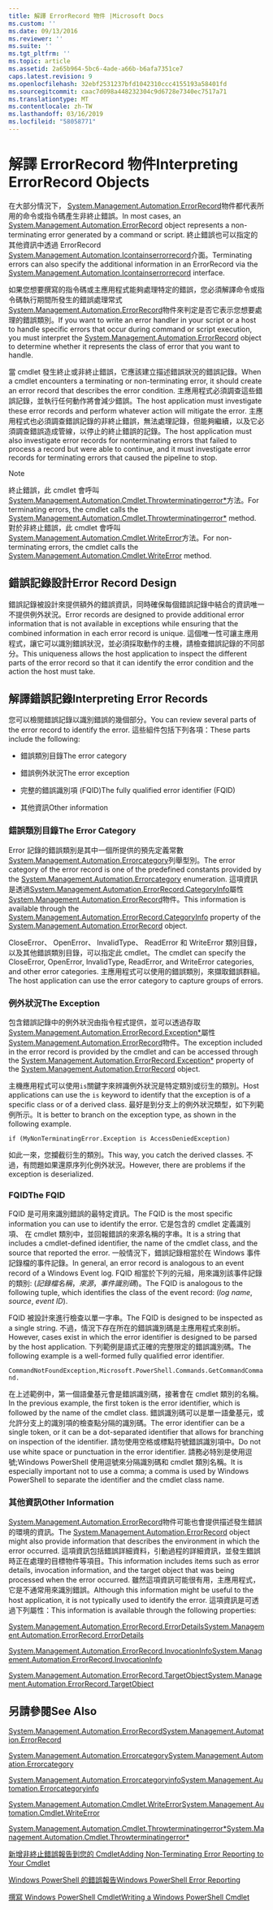 ```yaml
---
title: 解譯 ErrorRecord 物件 |Microsoft Docs
ms.custom: ''
ms.date: 09/13/2016
ms.reviewer: ''
ms.suite: ''
ms.tgt_pltfrm: ''
ms.topic: article
ms.assetid: 2a65b964-5bc6-4ade-a66b-b6afa7351ce7
caps.latest.revision: 9
ms.openlocfilehash: 32ebf2531237bfd1042310ccc4155193a58401fd
ms.sourcegitcommit: caac7d098a448232304c9d6728e7340ec7517a71
ms.translationtype: MT
ms.contentlocale: zh-TW
ms.lasthandoff: 03/16/2019
ms.locfileid: "58058771"
---
```

# <a name="interpreting-errorrecord-objects"></a><span data-ttu-id="40b2b-102">解譯 ErrorRecord 物件</span><span class="sxs-lookup"><span data-stu-id="40b2b-102">Interpreting ErrorRecord Objects</span></span>

<span data-ttu-id="40b2b-103">在大部分情況下， [System.Management.Automation.ErrorRecord](/dotnet/api/System.Management.Automation.ErrorRecord)物件都代表所用的命令或指令碼產生非終止錯誤。</span><span class="sxs-lookup"><span data-stu-id="40b2b-103">In most cases, an [System.Management.Automation.ErrorRecord](/dotnet/api/System.Management.Automation.ErrorRecord) object represents a non-terminating error generated by a command or script.</span></span> <span data-ttu-id="40b2b-104">終止錯誤也可以指定的其他資訊中透過 ErrorRecord [System.Management.Automation.Icontainserrorrecord](/dotnet/api/System.Management.Automation.IContainsErrorRecord)介面。</span><span class="sxs-lookup"><span data-stu-id="40b2b-104">Terminating errors can also specify the additional information in an ErrorRecord via the [System.Management.Automation.Icontainserrorrecord](/dotnet/api/System.Management.Automation.IContainsErrorRecord) interface.</span></span>

<span data-ttu-id="40b2b-105">如果您想要撰寫的指令碼或主應用程式能夠處理特定的錯誤，您必須解譯命令或指令碼執行期間所發生的錯誤處理常式[System.Management.Automation.ErrorRecord](/dotnet/api/System.Management.Automation.ErrorRecord)物件來判定是否它表示您想要處理的錯誤類別。</span><span class="sxs-lookup"><span data-stu-id="40b2b-105">If you want to write an error handler in your script or a host to handle specific errors that occur during command or script execution, you must interpret the [System.Management.Automation.ErrorRecord](/dotnet/api/System.Management.Automation.ErrorRecord) object to determine whether it represents the class of error that you want to handle.</span></span>

<span data-ttu-id="40b2b-106">當 cmdlet 發生終止或非終止錯誤，它應該建立描述錯誤狀況的錯誤記錄。</span><span class="sxs-lookup"><span data-stu-id="40b2b-106">When a cmdlet encounters a terminating or non-terminating error, it should create an error record that describes the error condition.</span></span> <span data-ttu-id="40b2b-107">主應用程式必須調查這些錯誤記錄，並執行任何動作將會減少錯誤。</span><span class="sxs-lookup"><span data-stu-id="40b2b-107">The host application must investigate these error records and perform whatever action will mitigate the error.</span></span> <span data-ttu-id="40b2b-108">主應用程式也必須調查錯誤記錄的非終止錯誤，無法處理記錄，但能夠繼續，以及它必須調查錯誤造成管線，以停止的終止錯誤的記錄。</span><span class="sxs-lookup"><span data-stu-id="40b2b-108">The host application must also investigate error records for nonterminating errors that failed to process a record but were able to continue, and it must investigate error records for terminating errors that caused the pipeline to stop.</span></span>

> [!NOTE]
> <span data-ttu-id="40b2b-109">終止錯誤，此 cmdlet 會呼叫[System.Management.Automation.Cmdlet.Throwterminatingerror\*](/dotnet/api/System.Management.Automation.Cmdlet.ThrowTerminatingError)方法。</span><span class="sxs-lookup"><span data-stu-id="40b2b-109">For terminating errors, the cmdlet calls the [System.Management.Automation.Cmdlet.Throwterminatingerror\*](/dotnet/api/System.Management.Automation.Cmdlet.ThrowTerminatingError) method.</span></span> <span data-ttu-id="40b2b-110">對於非終止錯誤，此 cmdlet 會呼叫[System.Management.Automation.Cmdlet.WriteError](/dotnet/api/System.Management.Automation.Cmdlet.WriteError)方法。</span><span class="sxs-lookup"><span data-stu-id="40b2b-110">For non-terminating errors, the cmdlet calls the [System.Management.Automation.Cmdlet.WriteError](/dotnet/api/System.Management.Automation.Cmdlet.WriteError) method.</span></span>

## <a name="error-record-design"></a><span data-ttu-id="40b2b-111">錯誤記錄設計</span><span class="sxs-lookup"><span data-stu-id="40b2b-111">Error Record Design</span></span>

<span data-ttu-id="40b2b-112">錯誤記錄被設計來提供額外的錯誤資訊，同時確保每個錯誤記錄中結合的資訊唯一不提供例外狀況。</span><span class="sxs-lookup"><span data-stu-id="40b2b-112">Error records are designed to provide additional error information that is not available in exceptions while ensuring that the combined information in each error record is unique.</span></span> <span data-ttu-id="40b2b-113">這個唯一性可讓主應用程式，讓它可以識別錯誤狀況，並必須採取動作的主機，請檢查錯誤記錄的不同部分。</span><span class="sxs-lookup"><span data-stu-id="40b2b-113">This uniqueness allows the host application to inspect the different parts of the error record so that it can identify the error condition and the action the host must take.</span></span>

## <a name="interpreting-error-records"></a><span data-ttu-id="40b2b-114">解譯錯誤記錄</span><span class="sxs-lookup"><span data-stu-id="40b2b-114">Interpreting Error Records</span></span>

<span data-ttu-id="40b2b-115">您可以檢閱錯誤記錄以識別錯誤的幾個部分。</span><span class="sxs-lookup"><span data-stu-id="40b2b-115">You can review several parts of the error record to identify the error.</span></span> <span data-ttu-id="40b2b-116">這些組件包括下列各項：</span><span class="sxs-lookup"><span data-stu-id="40b2b-116">These parts include the following:</span></span>

- <span data-ttu-id="40b2b-117">錯誤類別目錄</span><span class="sxs-lookup"><span data-stu-id="40b2b-117">The error category</span></span>

- <span data-ttu-id="40b2b-118">錯誤例外狀況</span><span class="sxs-lookup"><span data-stu-id="40b2b-118">The error exception</span></span>

- <span data-ttu-id="40b2b-119">完整的錯誤識別項 (FQID)</span><span class="sxs-lookup"><span data-stu-id="40b2b-119">The fully qualified error identifier (FQID)</span></span>

- <span data-ttu-id="40b2b-120">其他資訊</span><span class="sxs-lookup"><span data-stu-id="40b2b-120">Other information</span></span>

### <a name="the-error-category"></a><span data-ttu-id="40b2b-121">錯誤類別目錄</span><span class="sxs-lookup"><span data-stu-id="40b2b-121">The Error Category</span></span>

<span data-ttu-id="40b2b-122">Error 記錄的錯誤類別是其中一個所提供的預先定義常數[System.Management.Automation.Errorcategory](/dotnet/api/System.Management.Automation.ErrorCategory)列舉型別。</span><span class="sxs-lookup"><span data-stu-id="40b2b-122">The error category of the error record is one of the predefined constants provided by the [System.Management.Automation.Errorcategory](/dotnet/api/System.Management.Automation.ErrorCategory) enumeration.</span></span> <span data-ttu-id="40b2b-123">這項資訊是透過[System.Management.Automation.ErrorRecord.CategoryInfo](/dotnet/api/System.Management.Automation.ErrorRecord.CategoryInfo)屬性[System.Management.Automation.ErrorRecord](/dotnet/api/System.Management.Automation.ErrorRecord)物件。</span><span class="sxs-lookup"><span data-stu-id="40b2b-123">This information  is available through the [System.Management.Automation.ErrorRecord.CategoryInfo](/dotnet/api/System.Management.Automation.ErrorRecord.CategoryInfo) property of the [System.Management.Automation.ErrorRecord](/dotnet/api/System.Management.Automation.ErrorRecord) object.</span></span>

<span data-ttu-id="40b2b-124">CloseError、 OpenError、 InvalidType、 ReadError 和 WriteError 類別目錄，以及其他錯誤類別目錄，可以指定此 cmdlet。</span><span class="sxs-lookup"><span data-stu-id="40b2b-124">The cmdlet can specify the CloseError, OpenError, InvalidType, ReadError, and WriteError categories, and other error categories.</span></span> <span data-ttu-id="40b2b-125">主應用程式可以使用的錯誤類別，來擷取錯誤群組。</span><span class="sxs-lookup"><span data-stu-id="40b2b-125">The host application can use the error category to capture groups of errors.</span></span>

### <a name="the-exception"></a><span data-ttu-id="40b2b-126">例外狀況</span><span class="sxs-lookup"><span data-stu-id="40b2b-126">The Exception</span></span>

<span data-ttu-id="40b2b-127">包含錯誤記錄中的例外狀況由指令程式提供，並可以透過存取[System.Management.Automation.ErrorRecord.Exception\*](/dotnet/api/System.Management.Automation.ErrorRecord.Exception)屬性[System.Management.Automation.ErrorRecord](/dotnet/api/System.Management.Automation.ErrorRecord)物件。</span><span class="sxs-lookup"><span data-stu-id="40b2b-127">The exception included in the error record is provided by the cmdlet and can be accessed through the [System.Management.Automation.ErrorRecord.Exception\*](/dotnet/api/System.Management.Automation.ErrorRecord.Exception) property of the [System.Management.Automation.ErrorRecord](/dotnet/api/System.Management.Automation.ErrorRecord) object.</span></span>

<span data-ttu-id="40b2b-128">主機應用程式可以使用`is`關鍵字來辨識例外狀況是特定類別或衍生的類別。</span><span class="sxs-lookup"><span data-stu-id="40b2b-128">Host applications can use the `is` keyword to identify that the exception is of a specific class or of a derived class.</span></span> <span data-ttu-id="40b2b-129">最好是到分支上的例外狀況類型，如下列範例所示。</span><span class="sxs-lookup"><span data-stu-id="40b2b-129">It is better to branch on the exception type, as shown in the following example.</span></span>

`if (MyNonTerminatingError.Exception is AccessDeniedException)`

<span data-ttu-id="40b2b-130">如此一來，您攔截衍生的類別。</span><span class="sxs-lookup"><span data-stu-id="40b2b-130">This way, you catch the derived classes.</span></span> <span data-ttu-id="40b2b-131">不過，有問題如果還原序列化例外狀況。</span><span class="sxs-lookup"><span data-stu-id="40b2b-131">However, there are problems if the exception is deserialized.</span></span>

### <a name="the-fqid"></a><span data-ttu-id="40b2b-132">FQID</span><span class="sxs-lookup"><span data-stu-id="40b2b-132">The FQID</span></span>

<span data-ttu-id="40b2b-133">FQID 是可用來識別錯誤的最特定資訊。</span><span class="sxs-lookup"><span data-stu-id="40b2b-133">The FQID is the most specific information you can use to identify the error.</span></span> <span data-ttu-id="40b2b-134">它是包含的 cmdlet 定義識別項、 在 cmdlet 類別中，並回報錯誤的來源名稱的字串。</span><span class="sxs-lookup"><span data-stu-id="40b2b-134">It is a string that includes a cmdlet-defined identifier, the name of the cmdlet class, and the source that reported the error.</span></span> <span data-ttu-id="40b2b-135">一般情況下，錯誤記錄相當於在 Windows 事件記錄檔的事件記錄。</span><span class="sxs-lookup"><span data-stu-id="40b2b-135">In general, an error record is analogous to an event record of a Windows Event log.</span></span> <span data-ttu-id="40b2b-136">FQID 相當於下列的元組，用來識別該事件記錄的類別: (*記錄檔名稱*，*來源*，*事件識別碼*)。</span><span class="sxs-lookup"><span data-stu-id="40b2b-136">The FQID is analogous to the following tuple, which identifies the class of the event record: (*log name*, *source*, *event ID*).</span></span>

<span data-ttu-id="40b2b-137">FQID 被設計來進行檢查以單一字串。</span><span class="sxs-lookup"><span data-stu-id="40b2b-137">The FQID is designed to be inspected as a single string.</span></span> <span data-ttu-id="40b2b-138">不過，情況下存在所在的錯誤識別碼是主應用程式來剖析。</span><span class="sxs-lookup"><span data-stu-id="40b2b-138">However, cases exist in which the error identifier is designed to be parsed by the host application.</span></span> <span data-ttu-id="40b2b-139">下列範例是語式正確的完整限定的錯誤識別碼。</span><span class="sxs-lookup"><span data-stu-id="40b2b-139">The following example is a well-formed fully qualified error identifier.</span></span>

`CommandNotFoundException,Microsoft.PowerShell.Commands.GetCommandCommand.`

<span data-ttu-id="40b2b-140">在上述範例中，第一個語彙基元會是錯誤識別碼，接著會在 cmdlet 類別的名稱。</span><span class="sxs-lookup"><span data-stu-id="40b2b-140">In the previous example, the first token is the error identifier, which is followed by the name of the cmdlet class.</span></span> <span data-ttu-id="40b2b-141">錯誤識別碼可以是單一語彙基元，或允許分支上的識別項的檢查點分隔的識別碼。</span><span class="sxs-lookup"><span data-stu-id="40b2b-141">The error identifier can be a single token, or it can be a dot-separated identifier that allows for branching on inspection of the identifier.</span></span> <span data-ttu-id="40b2b-142">請勿使用空格或標點符號錯誤識別項中。</span><span class="sxs-lookup"><span data-stu-id="40b2b-142">Do not use white space or punctuation in the error identifier.</span></span> <span data-ttu-id="40b2b-143">請務必特別是使用逗號;Windows PowerShell 使用逗號來分隔識別碼和 cmdlet 類別名稱。</span><span class="sxs-lookup"><span data-stu-id="40b2b-143">It is especially important not to use a comma; a comma is used by Windows PowerShell to separate the identifier and the cmdlet class name.</span></span>

### <a name="other-information"></a><span data-ttu-id="40b2b-144">其他資訊</span><span class="sxs-lookup"><span data-stu-id="40b2b-144">Other Information</span></span>

<span data-ttu-id="40b2b-145">[System.Management.Automation.ErrorRecord](/dotnet/api/System.Management.Automation.ErrorRecord)物件可能也會提供描述發生錯誤的環境的資訊。</span><span class="sxs-lookup"><span data-stu-id="40b2b-145">The [System.Management.Automation.ErrorRecord](/dotnet/api/System.Management.Automation.ErrorRecord) object might also provide information that describes the environment in which the error occurred.</span></span> <span data-ttu-id="40b2b-146">這項資訊包括錯誤詳細資料，引動過程的詳細資訊，並發生錯誤時正在處理的目標物件等項目。</span><span class="sxs-lookup"><span data-stu-id="40b2b-146">This information includes items such as error details, invocation information, and the target object that was being processed when the error occurred.</span></span> <span data-ttu-id="40b2b-147">雖然這項資訊可能很有用，主應用程式，它是不通常用來識別錯誤。</span><span class="sxs-lookup"><span data-stu-id="40b2b-147">Although this information might be useful to the host application, it is not typically used to identify the error.</span></span> <span data-ttu-id="40b2b-148">這項資訊是可透過下列屬性：</span><span class="sxs-lookup"><span data-stu-id="40b2b-148">This information is available through the following properties:</span></span>

[<span data-ttu-id="40b2b-149">System.Management.Automation.ErrorRecord.ErrorDetails</span><span class="sxs-lookup"><span data-stu-id="40b2b-149">System.Management.Automation.ErrorRecord.ErrorDetails</span></span>](/dotnet/api/System.Management.Automation.ErrorRecord.ErrorDetails)

[<span data-ttu-id="40b2b-150">System.Management.Automation.ErrorRecord.InvocationInfo</span><span class="sxs-lookup"><span data-stu-id="40b2b-150">System.Management.Automation.ErrorRecord.InvocationInfo</span></span>](/dotnet/api/System.Management.Automation.ErrorRecord.InvocationInfo)

[<span data-ttu-id="40b2b-151">System.Management.Automation.ErrorRecord.TargetObject</span><span class="sxs-lookup"><span data-stu-id="40b2b-151">System.Management.Automation.ErrorRecord.TargetObject</span></span>](/dotnet/api/System.Management.Automation.ErrorRecord.TargetObject)

## <a name="see-also"></a><span data-ttu-id="40b2b-152">另請參閱</span><span class="sxs-lookup"><span data-stu-id="40b2b-152">See Also</span></span>

[<span data-ttu-id="40b2b-153">System.Management.Automation.ErrorRecord</span><span class="sxs-lookup"><span data-stu-id="40b2b-153">System.Management.Automation.ErrorRecord</span></span>](/dotnet/api/System.Management.Automation.ErrorRecord)

[<span data-ttu-id="40b2b-154">System.Management.Automation.Errorcategory</span><span class="sxs-lookup"><span data-stu-id="40b2b-154">System.Management.Automation.Errorcategory</span></span>](/dotnet/api/System.Management.Automation.ErrorCategory)

[<span data-ttu-id="40b2b-155">System.Management.Automation.Errorcategoryinfo</span><span class="sxs-lookup"><span data-stu-id="40b2b-155">System.Management.Automation.Errorcategoryinfo</span></span>](/dotnet/api/System.Management.Automation.ErrorCategoryInfo)

[<span data-ttu-id="40b2b-156">System.Management.Automation.Cmdlet.WriteError</span><span class="sxs-lookup"><span data-stu-id="40b2b-156">System.Management.Automation.Cmdlet.WriteError</span></span>](/dotnet/api/System.Management.Automation.Cmdlet.WriteError)

[<span data-ttu-id="40b2b-157">System.Management.Automation.Cmdlet.Throwterminatingerror\*</span><span class="sxs-lookup"><span data-stu-id="40b2b-157">System.Management.Automation.Cmdlet.Throwterminatingerror\*</span></span>](/dotnet/api/System.Management.Automation.Cmdlet.ThrowTerminatingError)

[<span data-ttu-id="40b2b-158">新增非終止錯誤報告到您的 Cmdlet</span><span class="sxs-lookup"><span data-stu-id="40b2b-158">Adding Non-Terminating Error Reporting to Your Cmdlet</span></span>](./adding-non-terminating-error-reporting-to-your-cmdlet.md)

[<span data-ttu-id="40b2b-159">Windows PowerShell 的錯誤報告</span><span class="sxs-lookup"><span data-stu-id="40b2b-159">Windows PowerShell Error Reporting</span></span>](./error-reporting-concepts.md)

[<span data-ttu-id="40b2b-160">撰寫 Windows PowerShell Cmdlet</span><span class="sxs-lookup"><span data-stu-id="40b2b-160">Writing a Windows PowerShell Cmdlet</span></span>](./writing-a-windows-powershell-cmdlet.md)
